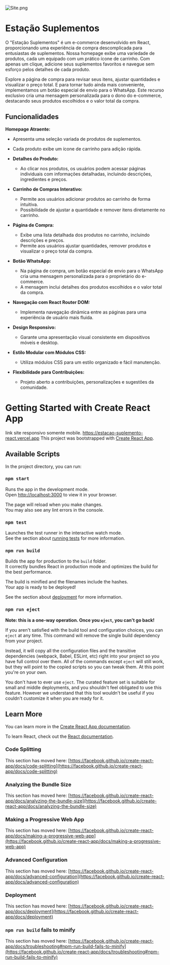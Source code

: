 

![Site.png](https://portfoliomarciomartins12.netlify.app/assets/imgProjects/estacaosuplemento.png)
# Estação Suplementos
O "Estação Suplementos" é um e-commerce desenvolvido em React, proporcionando uma experiência de compra descomplicada para entusiastas de suplementos. Nossa homepage exibe uma variedade de produtos, cada um equipado com um prático ícone de carrinho. Com apenas um clique, adicione seus suplementos favoritos e navegue sem esforço pelos detalhes de cada produto.

Explore a página de compra para revisar seus itens, ajustar quantidades e visualizar o preço total. E para tornar tudo ainda mais conveniente, implementamos um botão especial de envio para o WhatsApp. Este recurso exclusivo cria uma mensagem personalizada para o dono do e-commerce, destacando seus produtos escolhidos e o valor total da compra.

## Funcionalidades

**Homepage Atraente:**
   - Apresenta uma seleção variada de produtos de suplementos.
   - Cada produto exibe um ícone de carrinho para adição rápida.

- **Detalhes do Produto:**
   - Ao clicar nos produtos, os usuários podem acessar páginas individuais com informações detalhadas, incluindo descrições, ingredientes e preços.

- **Carrinho de Compras Interativo:**
   - Permite aos usuários adicionar produtos ao carrinho de forma intuitiva.
   - Possibilidade de ajustar a quantidade e remover itens diretamente no carrinho.

- **Página de Compra:**
   - Exibe uma lista detalhada dos produtos no carrinho, incluindo descrições e preços.
   - Permite aos usuários ajustar quantidades, remover produtos e visualizar o preço total da compra.

- **Botão WhatsApp:**
   - Na página de compra, um botão especial de envio para o WhatsApp cria uma mensagem personalizada para o proprietário do e-commerce.
   - A mensagem inclui detalhes dos produtos escolhidos e o valor total da compra.

- **Navegação com React Router DOM:**
   - Implementa navegação dinâmica entre as páginas para uma experiência de usuário mais fluida.

- **Design Responsivo:**
   - Garante uma apresentação visual consistente em dispositivos móveis e desktop.

- **Estilo Modular com Módulos CSS:**
   - Utiliza módulos CSS para um estilo organizado e fácil manutenção.

- **Flexibilidade para Contribuições:**
   - Projeto aberto a contribuições, personalizações e sugestões da comunidade.


# Getting Started with Create React App
link site
responsivo somente mobile.
https://estacao-suplemento-react.vercel.app
This project was bootstrapped with [Create React App](https://github.com/facebook/create-react-app).

## Available Scripts

In the project directory, you can run:

### `npm start`

Runs the app in the development mode.\
Open [http://localhost:3000](http://localhost:3000) to view it in your browser.

The page will reload when you make changes.\
You may also see any lint errors in the console.

### `npm test`

Launches the test runner in the interactive watch mode.\
See the section about [running tests](https://facebook.github.io/create-react-app/docs/running-tests) for more information.

### `npm run build`

Builds the app for production to the `build` folder.\
It correctly bundles React in production mode and optimizes the build for the best performance.

The build is minified and the filenames include the hashes.\
Your app is ready to be deployed!

See the section about [deployment](https://facebook.github.io/create-react-app/docs/deployment) for more information.

### `npm run eject`

**Note: this is a one-way operation. Once you `eject`, you can't go back!**

If you aren't satisfied with the build tool and configuration choices, you can `eject` at any time. This command will remove the single build dependency from your project.

Instead, it will copy all the configuration files and the transitive dependencies (webpack, Babel, ESLint, etc) right into your project so you have full control over them. All of the commands except `eject` will still work, but they will point to the copied scripts so you can tweak them. At this point you're on your own.

You don't have to ever use `eject`. The curated feature set is suitable for small and middle deployments, and you shouldn't feel obligated to use this feature. However we understand that this tool wouldn't be useful if you couldn't customize it when you are ready for it.

## Learn More

You can learn more in the [Create React App documentation](https://facebook.github.io/create-react-app/docs/getting-started).

To learn React, check out the [React documentation](https://reactjs.org/).

### Code Splitting

This section has moved here: [https://facebook.github.io/create-react-app/docs/code-splitting](https://facebook.github.io/create-react-app/docs/code-splitting)

### Analyzing the Bundle Size

This section has moved here: [https://facebook.github.io/create-react-app/docs/analyzing-the-bundle-size](https://facebook.github.io/create-react-app/docs/analyzing-the-bundle-size)

### Making a Progressive Web App

This section has moved here: [https://facebook.github.io/create-react-app/docs/making-a-progressive-web-app](https://facebook.github.io/create-react-app/docs/making-a-progressive-web-app)

### Advanced Configuration

This section has moved here: [https://facebook.github.io/create-react-app/docs/advanced-configuration](https://facebook.github.io/create-react-app/docs/advanced-configuration)

### Deployment

This section has moved here: [https://facebook.github.io/create-react-app/docs/deployment](https://facebook.github.io/create-react-app/docs/deployment)

### `npm run build` fails to minify

This section has moved here: [https://facebook.github.io/create-react-app/docs/troubleshooting#npm-run-build-fails-to-minify](https://facebook.github.io/create-react-app/docs/troubleshooting#npm-run-build-fails-to-minify)
